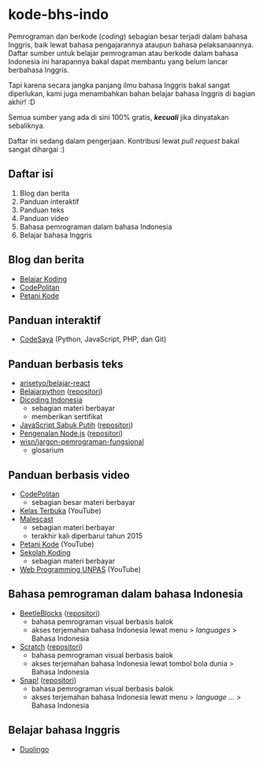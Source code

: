 # kode-bhs-indo
Pemrograman dan berkode (*coding*) sebagian besar terjadi dalam bahasa Inggris, baik lewat bahasa pengajarannya ataupun bahasa pelaksanaannya. Daftar sumber untuk belajar pemrograman atau berkode dalam bahasa Indonesia ini harapannya bakal dapat membantu yang belum lancar berbahasa Inggris.

Tapi karena secara jangka panjang ilmu bahasa Inggris bakal sangat diperlukan, kami juga menambahkan bahan belajar bahasa Inggris di bagian akhir! :D

Semua sumber yang ada di sini 100% gratis, ***kecuali*** jika dinyatakan sebaliknya.

Daftar ini sedang dalam pengerjaan. Kontribusi lewat *pull request* bakal sangat dihargai :)

## Daftar isi
1. Blog dan berita
2. Panduan interaktif
3. Panduan teks
4. Panduan video
5. Bahasa pemrograman dalam bahasa Indonesia
6. Belajar bahasa Inggris

## Blog dan berita
- [Belajar Koding](https://belajarkoding.net/)
- [CodePolitan](https://www.codepolitan.com/)
- [Petani Kode](https://www.petanikode.com/)

## Panduan interaktif
- [CodeSaya](https://codesaya.com/) (Python, JavaScript, PHP, dan Git)
  
## Panduan berbasis teks
- [arisetyo/belajar-react](https://github.com/arisetyo/belajar-react)
- [Belajarpython](https://belajarpython.com/) ([repositori](https://github.com/belajarpythoncom/belajarpython.com))
- [Dicoding Indonesia](https://www.dicoding.com)
  - sebagian materi berbayar
  - memberikan sertifikat
- [JavaScript Sabuk Putih](https://bosnaufal.github.io/javascript-sabuk-putih/) ([repositori](https://github.com/BosNaufal/javascript-sabuk-putih))
- [Pengenalan Node.js](http://idjs.github.io/belajar-nodejs/) ([repositori](http://idjs.github.io/belajar-nodejs/))
- [wisn/jargon-pemrograman-fungsional](https://github.com/wisn/jargon-pemrograman-fungsional)
  - glosarium
  
## Panduan berbasis video
- [CodePolitan](https://www.codepolitan.com/)
  - sebagian besar materi berbayar
- [Kelas Terbuka](https://www.youtube.com/user/faqihzamukhlish) (YouTube)
- [Malescast](https://malescast.com/)
  - sebagian materi berbayar
  - terakhir kali diperbarui tahun 2015
- [Petani Kode](https://www.youtube.com/petanikode) (YouTube)
- [Sekolah Koding](https://sekolahkoding.com/)
  - sebagian materi berbayar
- [Web Programming UNPAS](https://www.youtube.com/channel/UCkXmLjEr95LVtGuIm3l2dPg) (YouTube)

## Bahasa pemrograman dalam bahasa Indonesia
- [BeetleBlocks](http://beetleblocks.com/) ([repositori](https://github.com/ericrosenbaum/BeetleBlocks))
  - bahasa pemrograman visual berbasis balok
  - akses terjemahan bahasa Indonesia lewat menu > *languages* > Bahasa Indonesia
- [Scratch](https://scratch.mit.edu/) ([repositori](https://github.com/LLK/))
  - bahasa pemrograman visual berbasis balok
  - akses terjemahan bahasa Indonesia lewat tombol bola dunia > Bahasa Indonesia
- [Snap!](https://snap.berkeley.edu/) ([repositori](https://github.com/jmoenig/Snap))
  - bahasa pemrograman visual berbasis balok
  - akses terjemahan bahasa Indonesia lewat menu > *language ...* > Bahasa Indonesia
  
## Belajar bahasa Inggris
- [Duolingo](https://id.duolingo.com/course/en/id/Pelajari-Bahasa-Inggris-Online)
